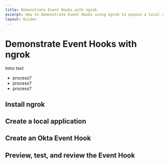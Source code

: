 ```yaml
---
title: Demonstrate Event Hooks with ngrok
excerpt: How to demonstrate Event Hooks using ngrok to expose a local app to the public internet.
layout: Guides
---
```


# Demonstrate Event Hooks with ngrok

Intro text

- process?
- process?
- process?

## Install ngrok

## Create a local application

## Create an Okta Event Hook

## Preview, test, and review the Event Hook
